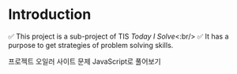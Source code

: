 # Introduction
:white_check_mark: This project is a sub-project of TIS *Today I Solve*<:br/>
:white_check_mark: It has a purpose to get strategies of problem solving skills.

프로젝트 오일러 사이트 문제 JavaScript로 풀어보기
